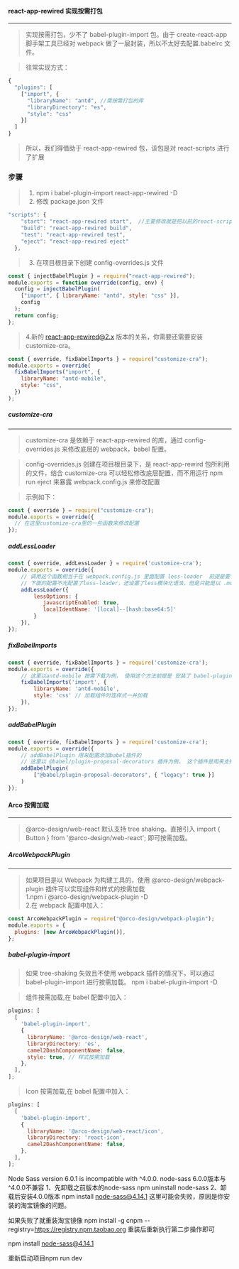 #### react-app-rewired 实现按需打包

---

> 实现按需打包，少不了 babel-plugin-import 包。由于 create-react-app 脚手架工具已经对 webpack 做了一层封装，所以不太好去配置.babelrc 文件。

> 往常实现方式：

```javascript
{
  "plugins": [
    ["import", {
      "libraryName": "antd", //需按需打包的库
      "libraryDirectory": "es",
      "style": "css"
    }]
  ]
}
```

> 所以，我们得借助于 react-app-rewired 包，该包是对 react-scripts 进行了扩展

### 步骤

> 1. npm i babel-plugin-import react-app-rewired -D
> 2. 修改 package.json 文件

```javascript
"scripts": {
    "start": "react-app-rewired start",  //主要修改就是把以前的react-scripts包替换为react-app-rewired
    "build": "react-app-rewired build",
    "test": "react-app-rewired test",
    "eject": "react-app-rewired eject"
  },
```

> 3. 在项目根目录下创建 config-overrides.js 文件

```javascript
const { injectBabelPlugin } = require("react-app-rewired");
module.exports = function override(config, env) {
  config = injectBabelPlugin(
    ["import", { libraryName: "antd", style: "css" }],
    config
  );
  return config;
};
```

> 4.新的 react-app-rewired@2.x 版本的关系，你需要还需要安装 customize-cra。

```javascript
const { override, fixBabelImports } = require("customize-cra");
module.exports = override(
  fixBabelImports("import", {
    libraryName: "antd-mobile",
    style: "css",
  })
);
```

##### customize-cra

---

> customize-cra 是依赖于 react-app-rewired 的库，通过 config-overrides.js 来修改底层的 webpack，babel 配置。

> config-overrides.js 创建在项目根目录下，是 react-app-rewird 包所利用的文件，结合 customize-cra 可以轻松修改底层配置，而不用运行 npm run eject 来暴露 webpack.config.js 来修改配置

> 示例如下：

```javascript
const { override } = require("customize-cra");
module.exports = override({
  // 在这里customize-cra里的一些函数来修改配置
});
```

##### addLessLoader

```javascript
const { override, addLessLoader } = require('customize-cra');
module.exports = override({
    // 调用这个函数相当于在 webpack.config.js 里面配置 less-loader  前提是要下载 less 和 less-loader,
    // 下面的配置不光配置了less-loader，还设置了less模块化语法，但是只能是以 .module.less 的文件才能模块化
    addLessLoader({
        lessOptions: {
           javascriptEnabled: true,
           localIdentName: '[local]--[hash:base64:5]'
        }
    }),
});
```

##### fixBabelImports

```javascript
const { override, fixBabelImports } = require('customize-cra');
module.exports = override({
    // 这里以antd-mobile 按需下载为例， 使用这个方法前提是 安装了 babel-plugin-import 插件
    fixBabelImports('import', {
        libraryName: 'antd-mobile',
        style: 'css' // 加载组件时连样式一并加载
    }),
});
```

##### addBabelPlugin

```javascript
const { override, fixBabelImports } = require('customize-cra');
module.exports = override({
    // addBabelPlugin 用来配置添加babel插件的
    // 这里以 @babel/plugin-proposal-decorators 插件为例， 这个插件是用来支持 es7 装饰器语法的
    addBabelPlugin(
        ["@babel/plugin-proposal-decorators", { "legacy": true }]
    )
});
```

#### Arco 按需加载

---

> @arco-design/web-react 默认支持 tree shaking。直接引入 import { Button } from '@arco-design/web-react'; 即可按需加载。

##### ArcoWebpackPlugin

---

> 如果项目是以 Webpack 为构建工具的，使用 @arco-design/webpack-plugin 插件可以实现组件和样式的按需加载  
> 1.npm i @arco-design/webpack-plugin -D  
> 2.在 webpack 配置中加入：  
```javascript
const ArcoWebpackPlugin = require("@arco-design/webpack-plugin");
module.exports = {
  plugins: [new ArcoWebpackPlugin()],
};
```
##### babel-plugin-import
> 如果 tree-shaking 失效且不使用 webpack 插件的情况下，可以通过 babel-plugin-import 进行按需加载。 npm i babel-plugin-import -D

> 组件按需加载,在 babel 配置中加入：

```javascript
plugins: [
  [
    'babel-plugin-import',
    {
      libraryName: '@arco-design/web-react',
      libraryDirectory: 'es',
      camel2DashComponentName: false,
      style: true, // 样式按需加载
    },
  ],
];
```
> Icon 按需加载,在 babel 配置中加入：

```javascript
plugins: [
  [
    'babel-plugin-import',
    {
      libraryName: '@arco-design/web-react/icon',
      libraryDirectory: 'react-icon',
      camel2DashComponentName: false,
    },
  ],
];
```


Node Sass version 6.0.1 is incompatible with ^4.0.0.
node-sass 6.0.0版本与^4.0.0不兼容
1、先卸载之前版本的node-sass
npm uninstall node-sass
2、卸载后安装4.0.0版本
npm install node-sass@4.14.1
这里可能会失败，原因是你安装的淘宝镜像的问题。

如果失败了就重装淘宝镜像
npm install -g cnpm --registry=https://registry.npm.taobao.org
重装后重新执行第二步操作即可

npm install node-sass@4.14.1

重新启动项目npm run dev

